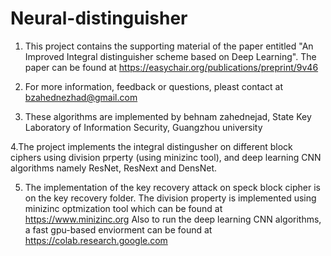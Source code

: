 # Neural-distinguisher

1. This project contains the supporting material of the paper entitled "An Improved Integral distinguisher scheme based on Deep Learning". The paper can be found at https://easychair.org/publications/preprint/9v46

2. For more information, feedback or questions, pleast contact at bzahednezhad@gmail.com

3. These algorithms are implemented by behnam zahednejad, State Key Laboratory of Information Security, Guangzhou university

4.The project implements the integral distingusher on different block ciphers using division prperty (using minizinc tool), and deep learning CNN algorithms namely ResNet, ResNext and DensNet. 

5. The implementation of the key recovery attack on speck block cipher is on the key recovery folder. 
The division property is implemented using minizinc optmization tool which can be found at https://www.minizinc.org
Also to run the deep learning CNN algorithms,  a fast gpu-based enviorment can be found at https://colab.research.google.com
